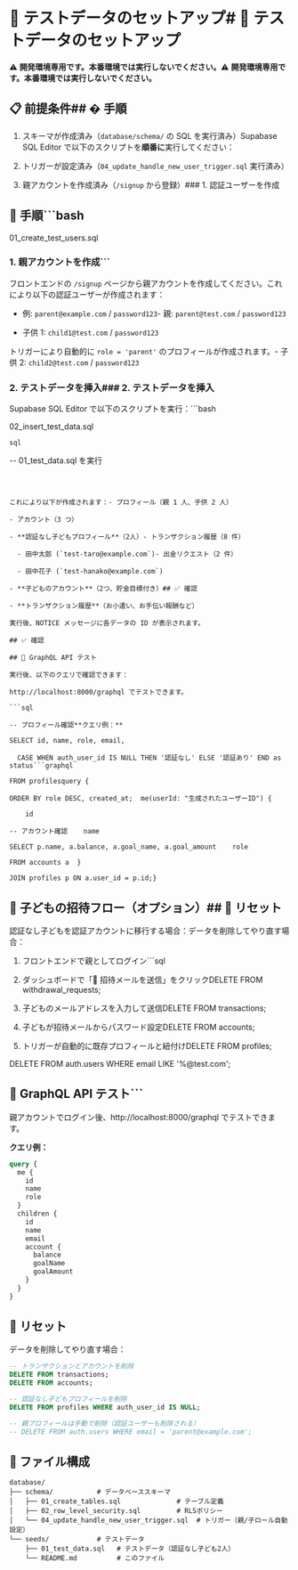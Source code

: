 # 🧪 テストデータのセットアップ# 🧪 テストデータのセットアップ



⚠️ **開発環境専用です。本番環境では実行しないでください。**⚠️ **開発環境専用です。本番環境では実行しないでください。**



## 📋 前提条件## � 手順



1. スキーマが作成済み（`database/schema/` の SQL を実行済み）Supabase SQL Editor で以下のスクリプトを**順番に**実行してください：

2. トリガーが設定済み（`04_update_handle_new_user_trigger.sql` 実行済み）

3. 親アカウントを作成済み（`/signup` から登録）### 1. 認証ユーザーを作成



## 🚀 手順```bash

01_create_test_users.sql

### 1. 親アカウントを作成```



フロントエンドの `/signup` ページから親アカウントを作成してください。これにより以下の認証ユーザーが作成されます：



- 例: `parent@example.com` / `password123`- 親: `parent@test.com` / `password123`

- 子供 1: `child1@test.com` / `password123`

トリガーにより自動的に `role = 'parent'` のプロフィールが作成されます。- 子供 2: `child2@test.com` / `password123`



### 2. テストデータを挿入### 2. テストデータを挿入



Supabase SQL Editor で以下のスクリプトを実行：```bash

02_insert_test_data.sql

```sql```

-- 01_test_data.sql を実行

```これにより以下が作成されます：



これにより以下が作成されます：- プロフィール（親 1 人、子供 2 人）

- アカウント（3 つ）

- **認証なし子どもプロフィール**（2人）- トランザクション履歴（8 件）

  - 田中太郎 (`test-taro@example.com`)- 出金リクエスト（2 件）

  - 田中花子 (`test-hanako@example.com`)

- **子どものアカウント**（2つ、貯金目標付き）## ✅ 確認

- **トランザクション履歴**（お小遣い、お手伝い報酬など）

実行後、NOTICE メッセージに各データの ID が表示されます。

## ✅ 確認

## 🧪 GraphQL API テスト

実行後、以下のクエリで確認できます：

http://localhost:8000/graphql でテストできます。

```sql

-- プロフィール確認**クエリ例：**

SELECT id, name, role, email,

  CASE WHEN auth_user_id IS NULL THEN '認証なし' ELSE '認証あり' END as status```graphql

FROM profilesquery {

ORDER BY role DESC, created_at;  me(userId: "生成されたユーザーID") {

    id

-- アカウント確認    name

SELECT p.name, a.balance, a.goal_name, a.goal_amount    role

FROM accounts a  }

JOIN profiles p ON a.user_id = p.id;}

``````



## 🔐 子どもの招待フロー（オプション）## 🔄 リセット



認証なし子どもを認証アカウントに移行する場合：データを削除してやり直す場合：



1. フロントエンドで親としてログイン```sql

2. ダッシュボードで「📧 招待メールを送信」をクリックDELETE FROM withdrawal_requests;

3. 子どものメールアドレスを入力して送信DELETE FROM transactions;

4. 子どもが招待メールからパスワード設定DELETE FROM accounts;

5. トリガーが自動的に既存プロフィールと紐付けDELETE FROM profiles;

DELETE FROM auth.users WHERE email LIKE '%@test.com';

## 🧪 GraphQL API テスト```


親アカウントでログイン後、http://localhost:8000/graphql でテストできます。

**クエリ例：**

```graphql
query {
  me {
    id
    name
    role
  }
  children {
    id
    name
    email
    account {
      balance
      goalName
      goalAmount
    }
  }
}
```

## 🔄 リセット

データを削除してやり直す場合：

```sql
-- トランザクションとアカウントを削除
DELETE FROM transactions;
DELETE FROM accounts;

-- 認証なし子どもプロフィールを削除
DELETE FROM profiles WHERE auth_user_id IS NULL;

-- 親プロフィールは手動で削除（認証ユーザーも削除される）
-- DELETE FROM auth.users WHERE email = 'parent@example.com';
```

## 📁 ファイル構成

```
database/
├── schema/           # データベーススキーマ
│   ├── 01_create_tables.sql              # テーブル定義
│   ├── 02_row_level_security.sql         # RLSポリシー
│   └── 04_update_handle_new_user_trigger.sql  # トリガー（親/子ロール自動設定）
└── seeds/            # テストデータ
    ├── 01_test_data.sql   # テストデータ（認証なし子ども2人）
    └── README.md          # このファイル
```

